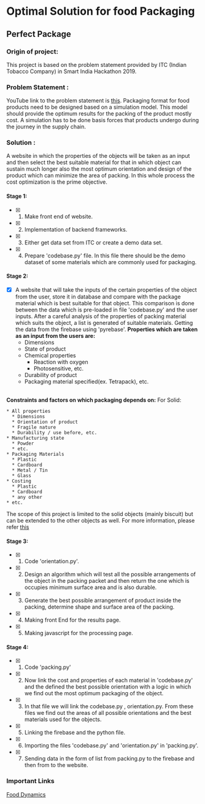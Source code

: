 # **Optimal Solution for food Packaging**
## **Perfect Package**

### Origin of project:
This project is based on the problem statement provided by ITC (Indian Tobacco Company) in Smart India Hackathon 2019.
### Problem Statement :
YouTube link to the problem statement is [this](https://www.youtube.com/watch?v=miscGsDFmE0).
Packaging format for food products need to be designed based on a simulation model.
This model should provide the optimum results for the packing of the product mostly cost.
A simulation has to be done basis forces that products undergo during the journey in the supply chain.

### Solution :
A website in which the properties of the objects will be taken as an input and then select the best suitable material for that in which
object can sustain much longer also the most optimum orientation and design of the product which can minimize the area of packing.
In this whole process the cost optimization is the prime objective.
#### Stage 1:
- [x] 1. Make front end of website.
- [x] 2. Implementation of backend frameworks.
- [x] 3. Either get data set from ITC or create a demo data set.
- [x] 4. Prepare 'codebase.py' file. In this file there should be the demo dataset of some materials which are commonly used for packaging.

#### Stage 2:
- [x] A website that will take the inputs of the certain properties of the object from the user, store it in database and compare with the package material which is best suitable for that object.
This comparison is done between the data which is pre-loaded in file 'codebase.py' and the user inputs. After a careful analysis of the properties of packing material which suits the object, a list is generated of suitable materials.
Getting the data from the firebase using 'pyrebase'.
<strong>Properties which are taken as an input from the users are: </strong>
   * Dimensions
   * State of product
   * Chemical properties
      * Reaction with oxygen
      * Photosensitive, etc.
   * Durability of product
   * Packaging material specified(ex. Tetrapack), etc.
   <br>
<strong>Constraints and factors on which packaging depends on:</strong>
For Solid:

    * All properties
      * Dimensions
      * Orientation of product
      * Fragile nature
      * Durability / use before, etc.
    * Manufacturing state
      * Powder
      * etc.
    * Packaging Materials
      * Plastic
      * Cardboard
      * Metal / Tin
      * Glass
    * Costing
      * Plastic
      * Cardboard
      * any other
    * etc.

The scope of this project is limited to the solid objects (mainly biscuit) but can be extended to the other objects as well.
For more information, please refer [this](https://github.com/AkshitOstwal/CodeForVision/issues/6)

#### Stage 3:

- [x] 1. Code 'orientation.py'.
- [x] 2. Design an algorithm which will test all the possible arrangements of the object in the packing packet and then return the one which is occupies minimum surface area and is also durable.  
- [x] 3. Generate the best possible arrangement of product inside the packing, determine shape and surface area of the packing.
- [x] 4. Making front End for the results page.
- [x] 5. Making javascript for the processing page.

#### Stage 4:

- [x] 1. Code 'packing.py'
- [x] 2. Now link the cost and properties of each material in 'codebase.py' and the defined the best possible orientation with a logic in which we find out the most optimum packaging of the object.
- [x] 3. In that file we will link the codebase.py , orientation.py. From these files we find out the areas of all possible orientations and the best materials used for the objects.
- [x] 5. Linking the firebase and the python file.
- [x] 6. Importing the files 'codebase.py' and 'orientation.py' in 'packing.py'.
- [x] 7. Sending data in the form of list from packing.py to the firebase and then from to the website.

### **Important Links**
[Food Dynamics](http://www.ift.org/knowledge-center/read-ift-publications/science-reports/scientific-status-summaries/food-packaging.aspx)
